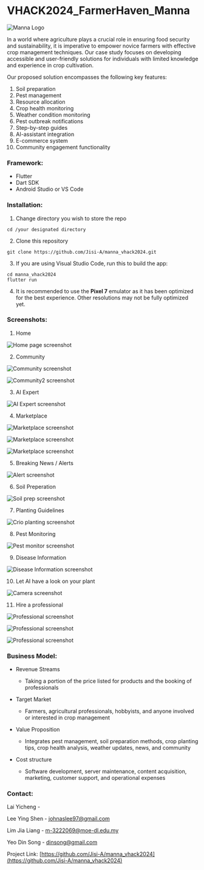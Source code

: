 # VHACK2024_FarmerHaven_Manna

![Manna Logo](./screenshots/logo.png "")

In a world where agriculture plays a crucial role in ensuring food security and sustainability, it is imperative to empower novice farmers with effective crop management techniques. Our case study focuses on developing accessible and user-friendly solutions for individuals with limited knowledge and experience in crop cultivation.

Our proposed solution encompasses the following key features:
1. Soil preparation
2. Pest management
3. Resource allocation
4. Crop health monitoring
5. Weather condition monitoring
6. Pest outbreak notifications
7. Step-by-step guides
8. AI-assistant integration
9. E-commerce system
10. Community engagement functionality

### Framework:
- Flutter
- Dart SDK
- Android Studio or VS Code
### Installation:
1. Change directory you wish to store the repo
```
cd /your designated directory
```

2. Clone this repository 
```
git clone https://github.com/Jisi-A/manna_vhack2024.git
```

3. If you are using Visual Studio Code, run this to build the app:
```
cd manna_vhack2024
flutter run
``` 

4. It is recommended to use the **Pixel 7** emulator as it has been optimized for the best experience. Other resolutions may not be fully optimized yet.

### Screenshots:
1. Home

![Home page screenshot](./screenshots/home.png "")

2. Community

![Community screenshot](./screenshots/community.png "")

![Community2 screenshot](./screenshots/community2.png "")

3. AI Expert

![AI Expert screenshot](./screenshots/AI.png "")

4. Marketplace

![Marketplace screenshot](./screenshots/marketplace.png "")

![Marketplace screenshot](./screenshots/marketplace2.png "")

![Marketplace screenshot](./screenshots/marketplace3.png "")

5. Breaking News / Alerts

![Alert screenshot](./screenshots/alert.png "")

6. Soil Preperation

![Soil prep screenshot](./screenshots/soilPrep.png "")

7. Planting Guidelines

![Crio planting screenshot](./screenshots/tips.png "")

8. Pest Monitoring

![Pest monitor screenshot](./screenshots/pest.png "")

9. Disease Information

![Disease Information screenshot](./screenshots/disease.png "")

10. Let AI have a look on your plant

![Camera screenshot](./screenshots/camera.png "")

11. Hire a professional

![Professional screenshot](./screenshots/professional.png "")

![Professional screenshot](./screenshots/professional2.png "")

![Professional screenshot](./screenshots/professional3.png "")

### Business Model:
- Revenue Streams
    - Taking a portion of the price listed for products and the booking of professionals

- Target Market
    - Farmers, agricultural professionals, hobbyists, and anyone involved or interested in crop management

- Value Proposition
    - Integrates pest management, soil preparation methods, crop planting tips, crop health analysis, weather updates, news, and community

- Cost structure
    - Software development, server maintenance, content acquisition, marketing, customer support, and operational expenses


### Contact:

Lai Yicheng -

Lee Ying Shen - [johnaslee97@gmail.com](johnaslee97@gmail.com)

Lim Jia Liang - [m-3222069@moe-dl.edu.my](m-3222069@moe-dl.edu.my)

Yeo Din Song - [dinsong@gmail.com](dinsong@gmail.com)

Project Link: [https://github.com/Jisi-A/manna_vhack2024](https://github.com/Jisi-A/manna_vhack2024)
